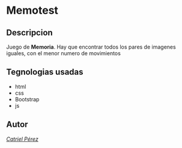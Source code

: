 # Memotest

## Descripcion
Juego de __Memoria__. Hay que encontrar todos los pares de imagenes iguales, con el menor numero de movimientos

## Tegnologias usadas
- html
- css
- Bootstrap
- js

## Autor
[_Catriel Pérez_](perezcatriel@gmail.com)